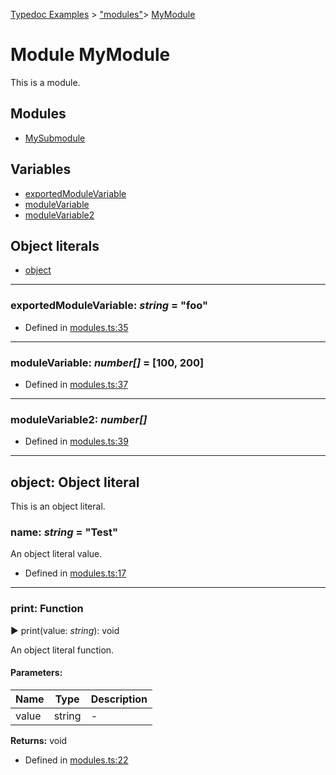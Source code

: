 [Typedoc Examples](../index.md) >  ["modules"](../modules/_modules_.md)>  [MyModule](../modules/_modules_.mymodule.md)
# Module MyModule


<p>This is a module.</p>














## Modules
* [MySubmodule](../modules/_modules_.mymodule.mysubmodule.md)

## Variables
* [exportedModuleVariable](../modules/_modules_.mymodule.md#exportedmodulevariable)
* [moduleVariable](../modules/_modules_.mymodule.md#modulevariable)
* [moduleVariable2](../modules/_modules_.mymodule.md#modulevariable2)

## Object literals
* [object](../modules/_modules_.mymodule.md#object)

---




<a id="exportedmodulevariable"></a>

###  exportedModuleVariable:  *string*  = "foo"







* Defined in [modules.ts:35](https://github.com/tgreyuk/typedoc-plugin-markdown/blob/04105dc/samples/src/typedoc/modules.ts#L35)






----



<a id="modulevariable"></a>

###  moduleVariable:  *number[]*  =  [100, 200]







* Defined in [modules.ts:37](https://github.com/tgreyuk/typedoc-plugin-markdown/blob/04105dc/samples/src/typedoc/modules.ts#L37)






----



<a id="modulevariable2"></a>

###  moduleVariable2:  *number[]* 







* Defined in [modules.ts:39](https://github.com/tgreyuk/typedoc-plugin-markdown/blob/04105dc/samples/src/typedoc/modules.ts#L39)






----







<a id="object"></a>
## object: Object literal

<p>This is an object literal.</p>





<a id="object.name"></a>

###  name:  *string*  = "Test"


<p>An object literal value.</p>










* Defined in [modules.ts:17](https://github.com/tgreyuk/typedoc-plugin-markdown/blob/04105dc/samples/src/typedoc/modules.ts#L17)






----



<a id="object.print"></a>
###  print: Function

► print(value: *string*): void


<p>An object literal function.</p>







#### Parameters:
| Name  | Type                | Description  |
| ------ | ------------------- | ------------ |
| value  | string | - |



**Returns:** void







* Defined in [modules.ts:22](https://github.com/tgreyuk/typedoc-plugin-markdown/blob/04105dc/samples/src/typedoc/modules.ts#L22)














